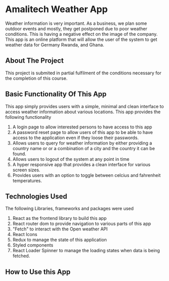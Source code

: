# Amalitech Weather App

Weather information is very important. As a business, we plan some outdoor events and mostly, they get postponed due to poor weather conditions. This is having a negative effect on the image of the company. This app is an online platform that will allow the user of the system to get weather data for Germany Rwanda, and Ghana.

## About The Project

This project is submited in partial fulfilment of the conditions necessary for the completion of this course.

## Basic Functionality Of This App

This app simply provides users with a simple, minimal and clean interface to access weather information about various locations. This app provides the following functionality

1. A login page to allow interested persons to have access to this app
2. A password reset page to allow users of this app to be able to have access to the application even if they loose their passwords.
3. Allows users to query for weather information by either providing a country name or or a combination of a city and the country it can be found.
4. Allows users to logout of the system at any point in time
5. A hyper responsive app that provides a clean interface for various screen sizes.
6. Provides users with an option to toggle between celcius and fahrenheit temperatures.

## Technologies Used

The following Libraries, frameworks and packages were used

1. React as the frontend library to build this app
2. React router dom to provide navigation to various parts of this app
3. "Fetch" to interact with the Open weather API
4. React Icons
5. Redux to manage the state of this application
6. Styled components
7. React Loader Spinner to manage the loading states when data is being fetched.

## How to Use this App
